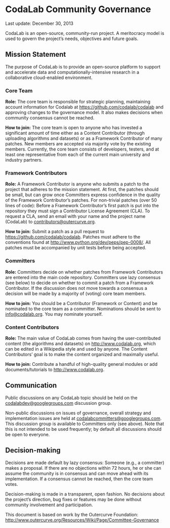 # CodaLab Community Governance

Last update: December 30, 2013

CodaLab is an open-source, community-run project. A meritocracy model is used to govern the project’s needs, objectives and future goals.

## Mission Statement
The purpose of CodaLab is to provide an open-source platform to support and accelerate data and computationally-intensive research in a collaborative cloud-enabled environment.

### Core Team 
**Role:** The core team is responsible for strategic planning, maintaining account information for Codalab at https://github.com/codalab/codalab and approving changes to the governance model. It also makes decisions when community consensus cannot be reached.

**How to join:** The core team is open to anyone who has invested a significant amount of time either as a Content Contributor (through uploading algorithms and datasets) or as a Framework Contributor of many patches. New members are accepted via majority vote by the existing members. Currently, the core team consists of developers, testers, and at least one representative from each of the current main university and industry partners.

### Framework Contributors
**Role:** A Framework Contributor is anyone who submits a patch to the project that adheres to the mission statement. At first, the patches should be small, but can grow once Committers express confidence in the quality of the Framework Contributor’s patches.
For non-trivial patches (over 50 lines of code): Before a Framework Contributor’s first patch is put into the repository they must sign a Contributor License Agreement (CLA). To request a CLA, send an email with your name and the project name (CodaLab) to contributors@outercurve.org.

**How to join:** Submit a patch as a pull request to https://github.com/codalab/codalab. Patches must adhere to the conventions found at http://www.python.org/dev/peps/pep-0008/. All patches must be accompanied by unit tests before being accepted.

### Committers
**Role:** Committers decide on whether patches from Framework Contributors are entered into the main code repository. Committers use lazy consensus (see below) to decide on whether to commit a patch from a Framework Contributor. If the discussion does not move towards a consensus a decision will be made by a majority of (voting) core team members.

**How to join:** You should be a Contributor (Framework or Content) and be nominated to the core team as a committer. Nominations should be sent to info@codalab.org. You may nominate yourself.

### Content Contributors 
**Role:** The main value of CodaLab comes from having the user-contributed content (the algorithms and datasets) on http://www.codalab.org, which can be edited in a Wikipedia style and used by anyone. The Content Contributors’ goal is to make the content organized and maximally useful.

**How to join:** Contribute a handful of high-quality general modules or add documents/tutorials to http://www.codalab.org.

## Communication
Public discussions on any CodaLab topic should be held on the codalabdev@googlegroups.com discussion group.

Non-public discussions on issues of governance, overall strategy and implementation issues are held at codalabcommitters@googlegroups.com. This discussion group is available to Committers only (see above). Note that this is not intended to be used frequently; by default all discussions should be open to everyone.

## Decision-making
Decisions are made default by lazy consensus: Someone (e.g., a committer) makes a proposal. If there are no objections within 72 hours, he or she can assume the community is in consensus and can move ahead with its implementation. If a consensus cannot be reached, then the core team votes.

Decision-making is made in a transparent, open fashion. No decisions about the project’s direction, bug fixes or features may be done without community involvement and participation.

This document is based on work by the Outercurve Foundation:
http://www.outercurve.org/Resources/Wiki/Page/Committee-Governance


